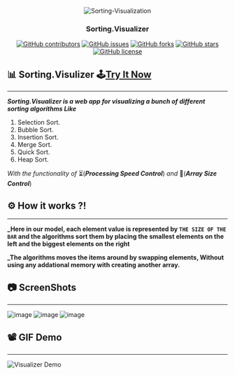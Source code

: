 <p align="center">
  
<img src="https://github.com/AbdallahHemdan/Sorting.Visualizer/blob/master/img/Sorting%20Visualization.png" alt = "Sorting-Visualization">

</p>
<h3 align="center">Sorting.Visualizer</h3>
<div align="center">

[![GitHub contributors](https://img.shields.io/github/contributors/AbdallahHemdan/Sorting.Visualizer)](https://github.com/AbdallahHemdan/Sorting.Visualizer/contributors)
[![GitHub issues](https://img.shields.io/github/issues/AbdallahHemdan/Sorting.Visualizer)](https://github.com/AbdallahHemdan/Sorting.Visualizer/issues)
[![GitHub forks](https://img.shields.io/github/forks/AbdallahHemdan/Sorting.Visualizer)](https://github.com/AbdallahHemdan/Sorting.Visualizer/network)
[![GitHub stars](https://img.shields.io/github/stars/AbdallahHemdan/Sorting.Visualizer)](https://github.com/AbdallahHemdan/Sorting.Visualizer/stargazers)
[![GitHub license](https://img.shields.io/github/license/AbdallahHemdan/Sorting.Visualizer)](https://github.com/AbdallahHemdan/Sorting.Visualizer/blob/master/LICENSE)

</div>

## 📊 Sorting.Visulizer 🕹[Try It Now](https://hamdolavisualizer.netlify.com/?fbclid=IwAR0YJMegmtW4CKDtiUM256qrCGwxbQqUDq0OJK6qjAqGiYdaS-oPdq3pFX8)
--------------------

**_Sorting.Visualizer is a web app for visualizing a bunch of different sorting algorithms Like_**
1. Selection Sort.
2. Bubble Sort.
3. Insertion Sort.
4. Merge Sort.
5. Quick Sort.
6. Heap Sort.

_With the functionality of_ ⏳(**_Processing Speed Control_**)  _and_   📏(**_Array Size Control_**)
## ⚙ How it works ?!
-------------------
**_Here in our model, each element value is represented by ```THE SIZE OF THE BAR``` and the algorithms sort them by placing the smallest elements on the left and the biggest elements on the right**

**_The algorithms moves the items around by swapping elements, Without using any addational memory with creating another array.**

## 📷 ScreenShots 
------------------
![image](https://user-images.githubusercontent.com/40190772/70376007-3c96b380-190d-11ea-90f1-56f29eedb5f4.png)
![image](https://user-images.githubusercontent.com/40190772/70376030-74056000-190d-11ea-9a93-496c01cbd641.png)
![image](https://user-images.githubusercontent.com/40190772/70376037-82537c00-190d-11ea-8407-d9dd4b6cce94.png)

## 📽 GIF Demo
--------------
![Visualizer Demo](https://user-images.githubusercontent.com/40190772/70376256-a4e69480-190f-11ea-9a70-2c15d6c1a81a.gif)
